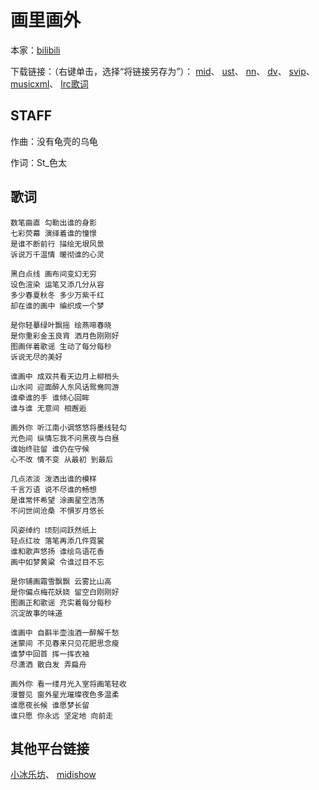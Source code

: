 # 画里画外
本家：[bilibili](https://www.bilibili.com/video/av801130122)

下载链接：（右键单击，选择“将链接另存为”）：
[mid](https://gitee.com/oxygendioxide/utau-projects/raw/master/画里画外/画里画外.mid)、
[ust](https://gitee.com/oxygendioxide/utau-projects/raw/master/画里画外/画里画外.ust)、
[nn](https://gitee.com/oxygendioxide/utau-projects/raw/master/画里画外/画里画外.nn)、
[dv](https://gitee.com/oxygendioxide/utau-projects/raw/master/画里画外/画里画外.dv)、
[svip](https://gitee.com/oxygendioxide/utau-projects/raw/master/画里画外/画里画外.svip)、
[musicxml](https://gitee.com/oxygendioxide/utau-projects/raw/master/画里画外/画里画外.musicxml)、
[lrc歌词](https://gitee.com/oxygendioxide/utau-projects/raw/master/画里画外/画里画外.lrc)

## STAFF
作曲：没有龟壳的乌龟

作词：St_色太

## 歌词
```
数笔曲直 勾勒出谁的身影
七彩荧幕 演绎着谁的憧憬
是谁不断前行 描绘无垠风景
诉说万千温情 暖彻谁的心灵

黑白点线 画布间变幻无穷
设色渲染 运笔又添几分从容
多少春夏秋冬 多少万紫千红
却在谁的画中 编织成一个梦

是你轻摹绿叶飘摇 绘燕啼春晓
是你重彩金玉良宵 洒月色刚刚好
图画伴着歌谣 生动了每分每秒
诉说无尽的美好

谁画中 成双共看天边月上柳梢头
山水间 迎面醉人东风话鸳鸯同游
谁牵谁的手 谁倾心回眸
谁与谁 无意间 相邂逅

画外你 听江南小调悠悠将墨线轻勾
光色间 纵情忘我不问黑夜与白昼
谁始终驻留 谁仍在守候
心不改 情不变 从最初 到最后

几点浓淡 泼洒出谁的模样
千言万语 说不尽谁的畅想
是谁常怀希望 涂画星空浩荡
不问世间沧桑 不惧岁月悠长

风姿绰约 顷刻间跃然纸上
轻点红妆 落笔再添几件霓裳
谁和歌声悠扬 谁绘鸟语花香
画中如梦黄粱 令谁过目不忘

是你铺画霜雪飘飘 云雾比山高
是你偏点梅花妖娆 留空白刚刚好
图画正和歌谣 充实着每分每秒
沉淀故事的味道

谁画中 自斟半壶浊酒一醉解千愁
迷蒙间 不见春来只见花肥思念瘦
谁梦中回首 挥一挥衣袖
尽潇洒 散白发 弄扁舟

画外你 看一缕月光入室将画笔轻收
漫瞥见 窗外星光璀璨夜色多温柔
谁愿夜长候 谁愿梦长留
谁只愿 你永远 坚定地 向前走
```

## 其他平台链接
[小冰乐坊](http://xstudio.pub/svip.html?id=130)、
[midishow](https://www.midishow.com/midi/125573.html)